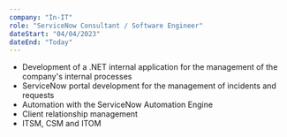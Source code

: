 ```yaml
---
company: "In-IT"
role: "ServiceNow Consultant / Software Engineer"
dateStart: "04/04/2023"
dateEnd: "Today"
---
```


- Development of a .NET internal application for the management of the company's internal processes
- ServiceNow portal development for the management of incidents and requests
- Automation with the ServiceNow Automation Engine
- Client relationship management
- ITSM, CSM and ITOM
